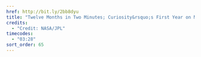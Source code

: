 ```yaml
---
href: http://bit.ly/2bb8dyu
title: "Twelve Months in Two Minutes; Curiosity&rsquo;s First Year on Mars"
credits:
  - "Credit: NASA/JPL"
timecodes:
  - "03:28"
sort_order: 65
---
```

